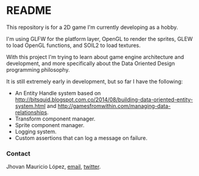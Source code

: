 # README #

This repository is for a 2D game I'm currently developing as a hobby.

I'm using GLFW for the platform layer, OpenGL to render the sprites, GLEW to load OpenGL functions, and SOIL2 to load textures.

With this project I'm trying to learn about game engine architecture and development, and more specifically about the Data Oriented Design programming philosophy.

It is still extremely early in development, but so far I have the following:

+ An Entity Handle system based on http://bitsquid.blogspot.com.co/2014/08/building-data-oriented-entity-system.html and http://gamesfromwithin.com/managing-data-relationships.
+ Transform component manager.
+ Sprite component manager.
+ Logging system.
+ Custom assertions that can log a message on failure.
 

### Contact ###

Jhovan Mauricio López, [email](mailto:filoktulu@gmail.com), [twitter](https://twitter.com/nidpez).
